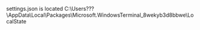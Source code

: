 settings.json is located C:\Users\???\AppData\Local\Packages\Microsoft.WindowsTerminal_8wekyb3d8bbwe\LocalState